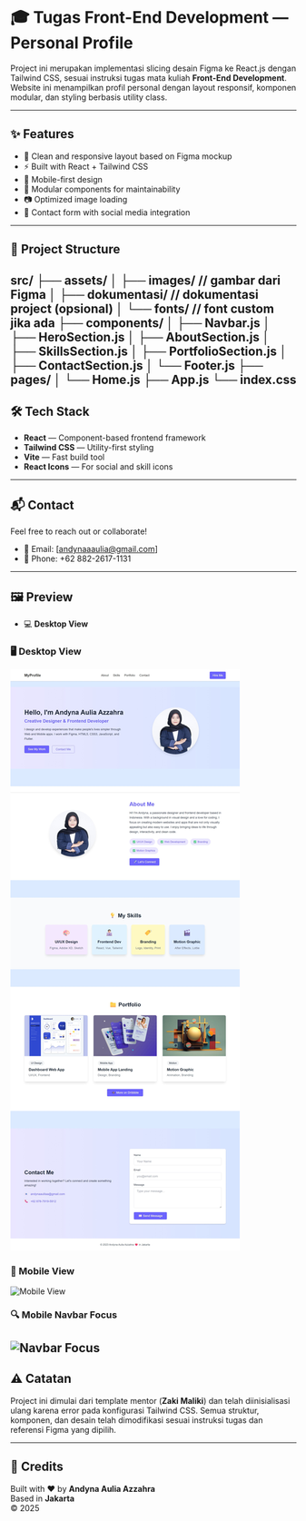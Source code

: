 # 🎓 Tugas Front-End Development — Personal Profile

Project ini merupakan implementasi slicing desain Figma ke React.js dengan Tailwind CSS, sesuai instruksi tugas mata kuliah **Front-End Development**. Website ini menampilkan profil personal dengan layout responsif, komponen modular, dan styling berbasis utility class.

---

## ✨ Features

- 🎨 Clean and responsive layout based on Figma mockup  
- ⚡ Built with React + Tailwind CSS  
- 📱 Mobile-first design  
- 🧩 Modular components for maintainability  
- 📷 Optimized image loading  
- 💌 Contact form with social media integration  

---

## 📁 Project Structure
src/
├── assets/
│   ├── images/           // gambar dari Figma
│   ├── dokumentasi/       // dokumentasi project (opsional)
│   └── fonts/            // font custom jika ada
├── components/
│   ├── Navbar.js
│   ├── HeroSection.js
│   ├── AboutSection.js
│   ├── SkillsSection.js
│   ├── PortfolioSection.js
│   ├── ContactSection.js
│   └── Footer.js
├── pages/
│   └── Home.js
├── App.js
└── index.css
---

## 🛠️ Tech Stack

- **React** — Component-based frontend framework  
- **Tailwind CSS** — Utility-first styling  
- **Vite** — Fast build tool  
- **React Icons** — For social and skill icons  

---

## 📬 Contact

Feel free to reach out or collaborate!

- 📧 Email: [andynaaaulia@gmail.com]
- 📱 Phone: +62 882-2617-1131  

---

## 🖼️ Preview

- 💻 **Desktop View**  
### 🖥️ Desktop View
![Desktop View](src/assets/dokumentasi/view-desktop.jpeg)

### 📱 Mobile View
![Mobile View](src/assets/dokumentasi/view-mobile.jpeg)

### 🔍 Mobile Navbar Focus
![Navbar Focus](src/assets/dokumentasi/view-mobile-navbar-focus.jpeg)
---

## ⚠️ Catatan

Project ini dimulai dari template mentor (**Zaki Maliki**) dan telah diinisialisasi ulang karena error pada konfigurasi Tailwind CSS. Semua struktur, komponen, dan desain telah dimodifikasi sesuai instruksi tugas dan referensi Figma yang dipilih.

---

## 🧠 Credits

Built with ❤️ by **Andyna Aulia Azzahra**  
Based in **Jakarta**  
© 2025